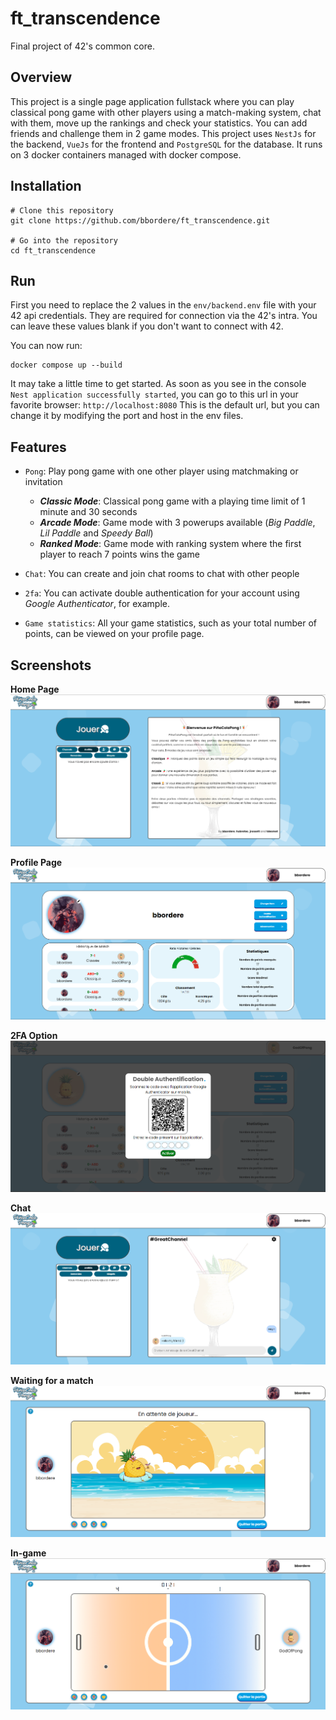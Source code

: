 # ft_transcendence

Final project of 42's common core.

## Overview

This project is a single page application fullstack where you can play classical pong game with other players using a match-making system, chat with them, move up the rankings and check your statistics. You can add friends and challenge them in 2 game modes. This project uses ``NestJs`` for the backend, ``VueJs`` for the frontend and ``PostgreSQL`` for the database. It runs on 3 docker containers managed with docker compose.

## Installation

```shell
# Clone this repository
git clone https://github.com/bbordere/ft_transcendence.git

# Go into the repository
cd ft_transcendence
```

## Run

First you need to replace the 2 values in the ``env/backend.env`` file with your 42 api credentials. They are required for connection via the 42's intra. You can leave these values blank if you don't want to connect with 42.

You can now run: 
```shell
docker compose up --build
```

It may take a little time to get started. As soon as you see in the console ``Nest application successfully started``, you can go to this url in your favorite browser: 
``http://localhost:8080``
This is the default url, but you can change it by modifying the port and host in the env files.

## Features
- `Pong`: Play pong game with one other player using matchmaking or invitation
	* ***Classic Mode***: Classical pong game with a playing time limit of 1 minute and 30 seconds
	* ***Arcade Mode***: Game mode with 3 powerups available (*Big Paddle*, *Lil Paddle* and *Speedy Ball*)
	* ***Ranked Mode***: Game mode with ranking system where the first player to reach 7 points wins the game

- `Chat`: You can create and join chat rooms to chat with other people

- `2fa`: You can activate double authentication for your account using *Google Authenticator*, for example.

- `Game statistics`: All your game statistics, such as your total number of points, can be viewed on your profile page.

## Screenshots

**Home Page**
![](<images/Home.png>)

**Profile Page**
![](<images/Profile.png>)

**2FA Option**
![](<images/2FA.png>)

**Chat**
![](<images/Chat.png>)

**Waiting for a match**
![](<images/Queue.png>)

**In-game**
![](<images/Ingame.png>)
